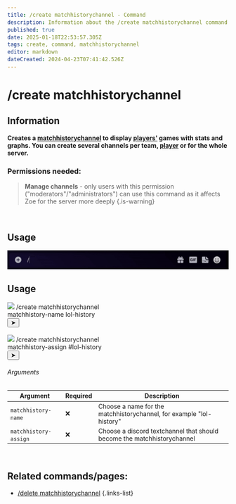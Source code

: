 ```yaml
---
title: /create matchhistorychannel - Command
description: Information about the /create matchhistorychannel command
published: true
date: 2025-01-18T22:53:57.305Z
tags: create, command, matchhistorychannel
editor: markdown
dateCreated: 2024-04-23T07:41:42.526Z
---
```


# /create matchhistorychannel
## Information
**Creates a [matchhistorychannel](/en/features/matchhistorychannel) to display [players'](/en/terms/player) games with stats and graphs. You can create several channels per team, [player](/en/terms/player) or for the whole server.**
<br>

### Permissions needed:
>**Manage channels** - only users with this permission ("moderators"/"administrators") can use this command as it affects Zoe for the server more deeply {.is-warning}

<br>

## Usage
![](/en_/en_create_matchhistorychannel.gif)
<br>

## Usage
<div class="discord-preview">
    <div class="dcp-chatbar">
        <img src="https://zoe-discord-bot.ch/img/favicon.ico" class="dcp-avatar">
        <span class="dcp-command">/create matchhistorychannel</span>
        <div class="dcp-args">
            <div class="dcp-arg">
                <span class="dcp-arg-label">matchhistory-name</span>
                <span class="dcp-arg-value">lol-history</span>
            </div>
        </div>
        <button class="dcp-send-btn">&#10148;</button> 
    </div>
  <br>
      <div class="dcp-chatbar">
        <img src="https://zoe-discord-bot.ch/img/favicon.ico" class="dcp-avatar">
        <span class="dcp-command">/create matchhistorychannel</span>
        <div class="dcp-args">
            <div class="dcp-arg">
                <span class="dcp-arg-label">matchhistory-assign</span>
                <span class="dcp-arg-value">
                <span class="dcp-mention">#lol-history</span>&nbsp;
              </span>
            </div>
        </div>
        <button class="dcp-send-btn">&#10148;</button> 
    </div>
</div>

###### Arguments
| Argument | Required | Description |
|----------|----------|-------------|
| `matchhistory-name` | :x: | Choose a name for the matchhistorychannel, for example "lol-history" |
| `matchhistory-assign` | :x: | Choose a discord textchannel that should become the matchhistorychannel |
<br>
 
## Related commands/pages:
-   [/delete matchhistorychannel](/en/commands/matchhistorychannel/delete)
{.links-list}